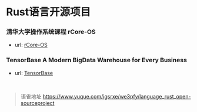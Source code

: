 # Rust语言开源项目
### 清华大学操作系统课程 rCore-OS

- url: [rCore-OS](https://rcore-os.github.io/rCore-Tutorial-Book-v3/)

### TensorBase A Modern BigData Warehouse for Every Business

- url: [TensorBase](https://github.com/tensorbase/tensorbase)

<br>
  
> 语雀地址 https://www.yuque.com/igsrxe/we3pfy/language_rust_open-sourceproject